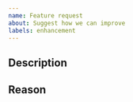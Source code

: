 ```yaml
---
name: Feature request
about: Suggest how we can improve
labels: enhancement
---
```


<!-- Thank you for your contribution. Before you submit the issue:
1. Search open and closed issues for duplicates.
2. Read the contributing guidelines (CONTRIBUTING.md file on root of the repository).
-->

## Description

<!-- Provide a clear and concise description of the feature. -->

## Reason

<!-- Explain why we should add this feature. -->
